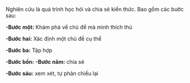 Nghiên cứu là quá trình học hỏi và chia sẻ kiến thức.
Bao gồm các bước sau:

**-Bước một:** Khám phá về chủ đề mà mình thích thú

**-Bước hai:** Xác định một chủ đề cụ thể

**-Bước ba:** Tập hợp

**-Bước bốn:** 
**-Bước năm:** chia sẻ

**-Bước sáu:** xem xét, tự phản chiếu lại
